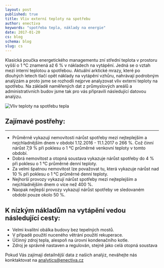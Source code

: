 ```yaml
---
layout: post
published: true
title: Vliv externí teploty na spotřebu
author: enectiva
keywords: "spotřeba tepla, náklady na energie"
date: 2017-01-20
cs: blog
schema: blog
slug: cs
---
```


Klasická poučka energetického managementu zní střední teplota v prostoru vyšší o 1 °C znamená až 6 % v nákladech na vytápění. Jedná se o vztah mezi interní teplotou a spotřebou. Aktuální arktické mrazy, které po dlouhých letech tlačí opět náklady na vytápění vzhůru, nahrávají podrobným analýzám a proto jsme se rozhodli nejprve analyzovat vliv externí teploty na spotřebu. Na základě naměřených dat z průmyslových areálů a administrativních budov jsme tak pro vás připravili následující datovou analýzu.

<img src="/img/blog/zavislost spotreby na teplote.jpg" alt="Vliv teploty na spotřebu tepla" class="center">

## Zajímavé postřehy:
------------------------------------------------------------
- Průměrně vykazují nemovitosti nárůst spotřeby mezi nejteplejším a nejchladnějším dnem v období 1.12.2016 - 11.1.2017 o 266 %. Což činní  nárůst 7,9 % při poklesu o 1 °C průměrné venkovní teploty v tomto období.
- Dobrá nemovitost a otopná soustava vykazuje nárůst spotřeby do 4 % při poklesu o 1 °C průměrné denní teploty.
- Za velmi špatnou nemovitost lze považovat tu, která vykazuje nárůst nad 10 % při poklesu o 1 °C průměrné denní teploty.
- Nejhorší provozy vykazují nárůst spotřeby mezi nejteplejším a nejchladnějším dnem o více než 400 %.
- Naopak nejlepší provozy vykazují nárůst spotřeby ve sledovaném období pouze okolo 50 %.

## K nízkým nákladům na vytápění vedou následující cesty:

- Velmi kvalitní obálka budovy bez tepelných mostů.
- V případě použití nuceného větrání použití rekuperace.
- Účinný zdroj tepla, alespoň na úrovní kondenačního kotle. 
- Zdroj je správně nastaven a regulován, stejně jako celá otopná soustava

Pokud Vás zajímají detailnější data z našich analýz, neváhejte nás konktaktovat na analytics@enectiva.cz
